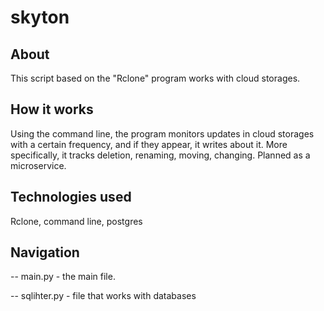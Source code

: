 # skyton

About
-------

This script based on the "Rclone" program works with cloud storages.


How it works
-------

Using the command line, the program monitors updates in cloud storages with a certain frequency, and if they appear, it writes about it. More specifically, it tracks deletion, renaming, moving, changing. Planned as a microservice.

Technologies used
-------

Rclone, command line, postgres


Navigation
-------

-- main.py - the main file.

-- sqlihter.py - file that works with databases
